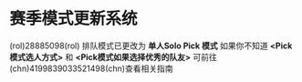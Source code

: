 # 赛季模式更新系统

(rol)28885098(rol)
排队模式已更改为 **单人Solo Pick 模式** 
如果你不知道 **<Pick模式选人方式>** 和 **<Pick模式如果选择优秀的队友>**
可前往(chn)4199839033521498(chn)查看相关指南

